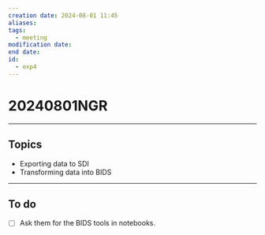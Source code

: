 ```yaml
---
creation date: 2024-08-01 11:45
aliases: 
tags:
  - meeting
modification date: 
end date: 
id:
  - exp4
---
```

# 20240801NGR
---
## Topics
+ Exporting data to SDI
+ Transforming data into BIDS
---
## To do
- [ ] Ask them for the BIDS tools in notebooks.